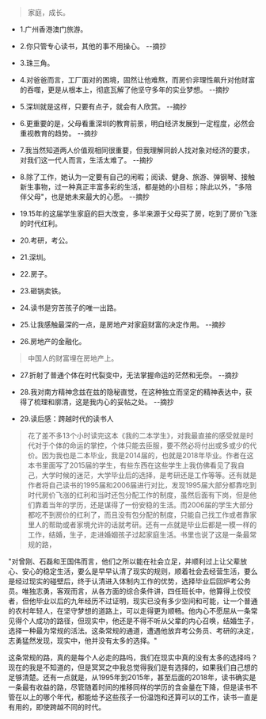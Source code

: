 >家庭，成长。

- 1.广州香港澳门旅游。

- 2.你只管专心读书，其他的事不用操心。 --摘抄

- 3.珠三角。

- 4.对爸爸而言，工厂面对的困境，固然让他难熬，而房价非理性飙升对他财富的吞噬，更是从根本上，彻底瓦解了他坚守多年的实业梦想。 --摘抄

- 5.深圳就是这样，只要有点子，就会有人欣赏。 --摘抄

- 6.更重要的是，父母看重深圳的教育前景，明白经济发展到一定程度，必然会重视教育的趋势。 --摘抄

- 7.我当然知道两人价值观相同很重要，但我理解同龄人找对象对经济的要求，对我们这一代人而言，生活太难了。 --摘抄

- 8.除了工作，她认为一定要有自己的闲暇；阅读、健身、旅游、弹钢琴、接触新生事物，过一种真正丰富多彩的生活，都是她的小目标；除此以外，"多陪伴父母"，也是她未来最大的心愿。 --摘抄

- 19.15年的这届学生家庭的巨大改变，多半来源于父母买了房，吃到了房价飞涨的时代红利。

- 20.考研，考公。

- 21.深圳。

- 22.房子。

- 23.砸锅卖铁。

- 24.读书是穷苦孩子的唯一出路。

- 25.让我感触最深的一点，是房地产对家庭财富的决定作用。 --摘抄

- 26.房地产的金融化。

>中国人的财富埋在房地产上。

- 27.折射了普通个体在时代裂变中，无法掌握命运的茫然和无奈。 --摘抄

- 28.我对南方精神念兹在兹的隐秘直觉，在这种独立而坚定的精神表达中，获得了梳理和廓清，这是我内心的妥帖之处。 --摘抄

- 29.读后感：跨越时代的读书人

>花了差不多13个小时读完这本《我的二本学生》，对我最直接的感受就是时代对于个体的命运的掌控，个体只能去臣服，要不然必将付出或多或少的代价。因为我也是二本毕业，我是2014届的，也就是2018年毕业。作者在这本书里面写了2015届的学生，有些东西在这些学生上我仿佛看见了我自己，大学时候的迷茫，大学毕业后的选择，是考研还是工作等等。还有就是作者将自己读书的1995届和2006届进行对比，发现1995届大部分都靠吃到时代房价飞涨的红利和当时还包分配工作的制度，虽然后面有下岗，但是他们靠着当年的学历，还是谋得了一份安稳的生活。而2006届的学生大部分都吃不到房价的红利了，而且没有包分配的制度，只能自己找工作或者靠家里人的帮助或者家境允许的话就考研。还有一点就是毕业后都是一模一样的工作，结婚，生子，走进婚姻孩子过起家庭生活。书里也说了这是一条最常规的路，

"对曾刚、石磊和王国伟而言，他们之所以能在社会立足，并顺利过上让父辈放心、安心的稳定生活，要么是早早认清了现实的规则，顺着社会去经营生活，要么是经过现实的碰壁后，终于认清进入体制内工作的优势，选择毕业后回炉考公务员。唯独志勇，客观而言，从各方面的综合条件讲，四任班长中，他算得上佼佼者，但他毕业以后的九年经历不过证明，现实已没有多少空间和可能，让一个普通的农村年轻人，在坚守梦想的道路上，可以走得更为顺畅。他内心不愿屈从一条常见得个人成功的路径，但现实中，他还是不得不听从父辈的内心召唤，结婚生子，选择一种最为常规的活法。这条常规的通道，遭遇他放弃考公务员、考研的决定，志勇猛然发现，现实中，他并没有太多的选择。"

这条常规的路，真的是每个人必走的路吗，我们在现实中真的没有太多的选择吗？现在的我是不知道的，但是冥冥之中我总觉得我们是有选择的，如果我们自己想的足够清楚。还有一点就是，从1995年到2015年，甚至后面的2018年，读书确实是一条最有收益的路，尽管随着时间的推移同样的学历的含金量在下降，但是读书不管在以上的哪个年代，都能给予这些孩子一份温饱和还算可以的工作，读书一直是有用的，即使跨越不同的时代。
